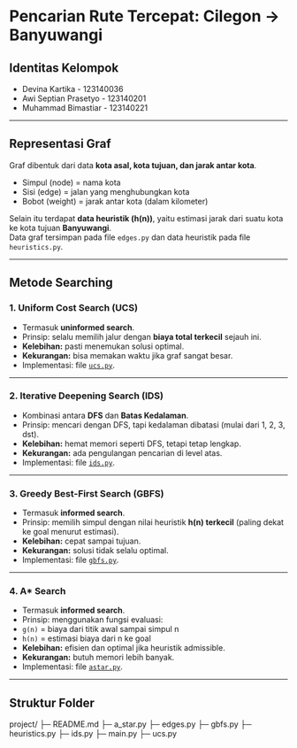 # Pencarian Rute Tercepat: Cilegon → Banyuwangi

## Identitas Kelompok
- Devina Kartika       - 123140036
- Awi Septian Prasetyo - 123140201
- Muhammad Bimastiar   - 123140221

---

## Representasi Graf
Graf dibentuk dari data **kota asal, kota tujuan, dan jarak antar kota**.  
- Simpul (node) = nama kota  
- Sisi (edge) = jalan yang menghubungkan kota  
- Bobot (weight) = jarak antar kota (dalam kilometer)  

Selain itu terdapat **data heuristik (h(n))**, yaitu estimasi jarak dari suatu kota ke kota tujuan **Banyuwangi**.  
Data graf tersimpan pada file `edges.py` dan data heuristik pada file `heuristics.py`.

---

## Metode Searching

### 1. Uniform Cost Search (UCS)
- Termasuk **uninformed search**.  
- Prinsip: selalu memilih jalur dengan **biaya total terkecil** sejauh ini.  
- **Kelebihan:** pasti menemukan solusi optimal.  
- **Kekurangan:** bisa memakan waktu jika graf sangat besar.  
- Implementasi: file [`ucs.py`](ucs.py).

---

### 2. Iterative Deepening Search (IDS)
- Kombinasi antara **DFS** dan **Batas Kedalaman**.  
- Prinsip: mencari dengan DFS, tapi kedalaman dibatasi (mulai dari 1, 2, 3, dst).  
- **Kelebihan:** hemat memori seperti DFS, tetapi tetap lengkap.  
- **Kekurangan:** ada pengulangan pencarian di level atas.  
- Implementasi: file [`ids.py`](ids.py).

---

### 3. Greedy Best-First Search (GBFS)
- Termasuk **informed search**.  
- Prinsip: memilih simpul dengan nilai heuristik **h(n) terkecil** (paling dekat ke goal menurut estimasi).  
- **Kelebihan:** cepat sampai tujuan.  
- **Kekurangan:** solusi tidak selalu optimal.  
- Implementasi: file [`gbfs.py`](gbfs.py).

---

### 4. A* Search
- Termasuk **informed search**.  
- Prinsip: menggunakan fungsi evaluasi:
- `g(n)` = biaya dari titik awal sampai simpul n  
- `h(n)` = estimasi biaya dari n ke goal  
- **Kelebihan:** efisien dan optimal jika heuristik admissible.  
- **Kekurangan:** butuh memori lebih banyak.  
- Implementasi: file [`astar.py`](astar.py).

---

## Struktur Folder
project/
├─ README.md
├─ a_star.py
├─ edges.py
├─ gbfs.py
├─ heuristics.py
├─ ids.py
├─ main.py
├─ ucs.py
